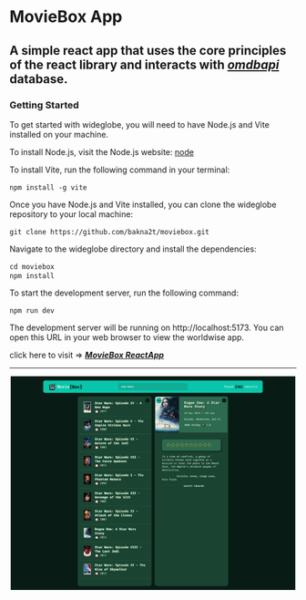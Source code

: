 # MovieBox App

## A simple react app that uses the core principles of the react library and interacts with [_omdbapi_](https://omdbapi.com) database.

### Getting Started

To get started with wideglobe, you will need to have Node.js and Vite installed on your machine.

To install Node.js, visit the Node.js website: [node](https://nodejs.org)

To install Vite, run the following command in your terminal:

```
npm install -g vite
```

Once you have Node.js and Vite installed, you can clone the wideglobe repository to your local machine:

```
git clone https://github.com/bakna2t/moviebox.git
```

Navigate to the wideglobe directory and install the dependencies:

```
cd moviebox
npm install
```

To start the development server, run the following command:

```
npm run dev
```

The development server will be running on http://localhost:5173. You can open this URL in your web browser to view the worldwise app.

click here to visit => [_**MovieBox ReactApp**_](https://moviebox.vercel.app/)

---

<div align="center">
    <p style="width: 500px;">
        <a href="https://moviebox.vercel.app/" target="_blank" >
            <img alt="MovieBox Webapp" src ="./public/mb-readme.png" width="600">
        </a>
    </p>
</div>
